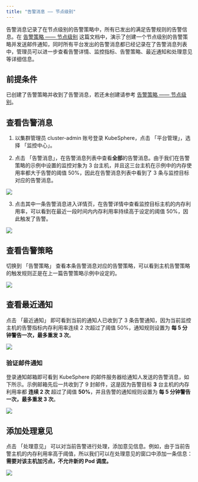 ```yaml
---
title: "告警消息 —— 节点级别"
---
```


告警消息记录了在节点级别的告警策略中，所有已发出的满足告警规则的告警信息。在 [告警策略 —— 节点级别](../alert-message) 这篇文档中，演示了创建一个节点级别的告警策略并发送邮件通知，同时所有平台发出的告警消息都已经记录在了告警消息列表中，管理员可以进一步查看告警详情、监控指标、告警策略、最近通知和处理意见等详细信息。

## 前提条件

已创建了告警策略并收到了告警消息，若还未创建请参考 [告警策略 —— 节点级别](../alert-message)。

## 查看告警消息

1. 以集群管理员 cluster-admin 账号登录 KubeSphere，点击 「平台管理」，选择 「监控中心」。

2. 点击 「告警消息」，在告警消息列表中查看**全部**的告警消息。由于我们在告警策略的示例中设置的监控对象为 3 台主机，并且这三台主机在示例中的内存使用率都大于告警的阈值 50%，因此在告警消息列表中看到了 3 条与监控目标对应的告警消息。

![](https://pek3b.qingstor.com/kubesphere-docs/png/20190418005652.png)

3. 点击其中一条告警消息进入详情页，在告警详情中查看监控目标主机的内存利用率，可以看到在最近一段时间内内存利用率持续高于设定的阈值 50%，因此触发了告警。

![](https://pek3b.qingstor.com/kubesphere-docs/png/20190418093455.png)

## 查看告警策略

切换到 「告警策略」 查看本条告警消息对应的告警策略，可以看到主机告警策略的触发规则正是在上一篇告警策略示例中设定的。

![](https://pek3b.qingstor.com/kubesphere-docs/png/20190418094555.png)

## 查看最近通知

点击 「最近通知」 即可看到当前的通知人已收到了 3 条告警通知，因为当前监控主机的告警指标内存利用率连续 2 次超过了阈值 50%，通知规则设置为 **每 5 分钟警告一次，最多重发 3 次**。

![](https://pek3b.qingstor.com/kubesphere-docs/png/20190418095103.png)

### 验证邮件通知

登录通知邮箱即可看到 KubeSphere 的邮件服务器给通知人发送的告警消息，如下所示。示例邮箱先后一共收到了 9 封邮件，这是因为告警目标 **3** 台主机的内存利用率都 **连续 2 次** 超过了阈值 **50%**，并且告警的通知规则设置为 **每 5 分钟警告一次，最多重发 3 次**。

![](https://pek3b.qingstor.com/kubesphere-docs/png/20190417193038.png)

## 添加处理意见

点击 「处理意见」 可以对当前告警进行处理，添加意见信息。例如，由于当前告警主机的内存利用率高于阈值，所以我们可以在处理意见的窗口中添加一条信息：**需要对该主机加污点，不允许新的 Pod 调度。**

![](https://pek3b.qingstor.com/kubesphere-docs/png/20190418100512.png)
